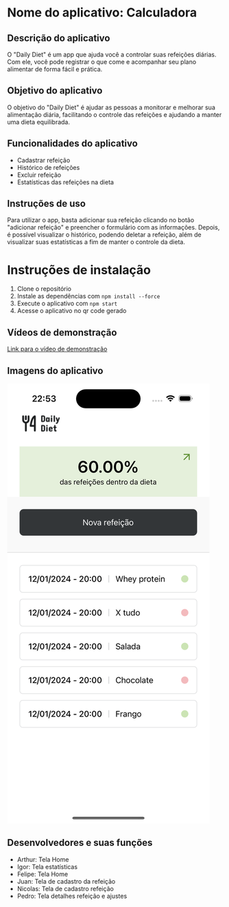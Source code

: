 # Nome do aplicativo: Calculadora

## Descrição do aplicativo

O "Daily Diet" é um app que ajuda você a controlar suas refeições diárias. Com ele, você pode registrar o que come e acompanhar seu plano alimentar de forma fácil e prática.

## Objetivo do aplicativo

O objetivo do "Daily Diet" é ajudar as pessoas a monitorar e melhorar sua alimentação diária, facilitando o controle das refeições e ajudando a manter uma dieta equilibrada.

## Funcionalidades do aplicativo

- Cadastrar refeição
- Histórico de refeições
- Excluir refeição
- Estatísticas das refeições na dieta

## Instruções de uso

Para utilizar o app, basta adicionar sua refeição clicando no botão "adicionar refeição" e preencher o formulário com as informações. Depois, é possível visualizar o histórico, podendo deletar a refeição, além de visualizar suas estatísticas a fim de manter o controle da dieta.

# Instruções de instalação

1. Clone o repositório
2. Instale as dependências com `npm install --force`
3. Execute o aplicativo com `npm start`
4. Acesse o aplicativo no qr code gerado

## Vídeos de demonstração

[Link para o vídeo de demonstração](./assets/video.mp4)

## Imagens do aplicativo

![Imagem do aplicativo](./assets/screenshot.png)

## Desenvolvedores e suas funções
- Arthur: Tela Home
- Igor: Tela estatísticas
- Felipe: Tela Home
- Juan: Tela de cadastro da refeição
- Nicolas: Tela de cadastro refeição
- Pedro: Tela detalhes refeição e ajustes
